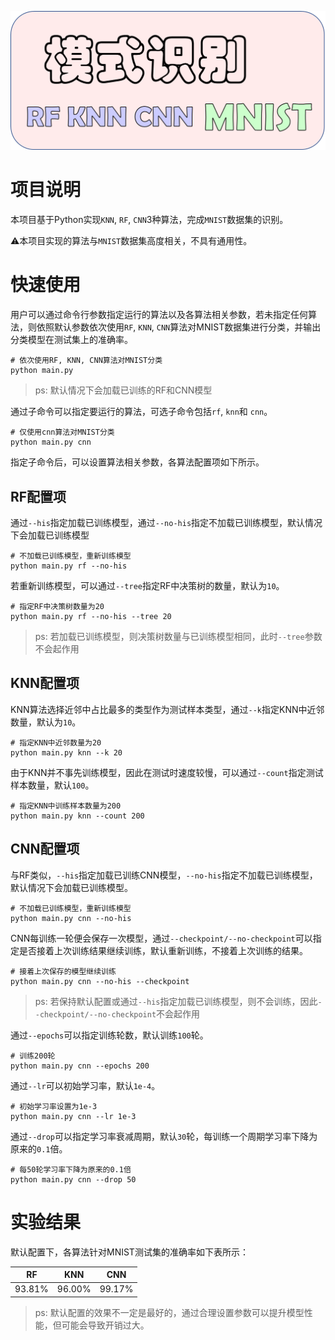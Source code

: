 ![模式识别.png](./logo.png)


# 项目说明

本项目基于Python实现`KNN`, `RF`, `CNN`3种算法，完成`MNIST`数据集的识别。

⚠️本项目实现的算法与`MNIST`数据集高度相关，不具有通用性。

# 快速使用

用户可以通过命令行参数指定运行的算法以及各算法相关参数，若未指定任何算法，则依照默认参数依次使用`RF`, `KNN`, `CNN`算法对MNIST数据集进行分类，并输出分类模型在测试集上的准确率。

    # 依次使用RF, KNN, CNN算法对MNIST分类
    python main.py

> ps: 默认情况下会加载已训练的RF和CNN模型

通过子命令可以指定要运行的算法，可选子命令包括`rf`, `knn`和 `cnn`。

    # 仅使用cnn算法对MNIST分类
    python main.py cnn

指定子命令后，可以设置算法相关参数，各算法配置项如下所示。

## RF配置项

通过`--his`指定加载已训练模型，通过`--no-his`指定不加载已训练模型，默认情况下会加载已训练模型

    # 不加载已训练模型，重新训练模型
    python main.py rf --no-his

若重新训练模型，可以通过`--tree`指定RF中决策树的数量，默认为`10`。

    # 指定RF中决策树数量为20
    python main.py rf --no-his --tree 20

> ps: 若加载已训练模型，则决策树数量与已训练模型相同，此时`--tree`参数不会起作用

## KNN配置项

KNN算法选择近邻中占比最多的类型作为测试样本类型，通过`--k`指定KNN中近邻数量，默认为`10`。

    # 指定KNN中近邻数量为20
    python main.py knn --k 20

由于KNN并不事先训练模型，因此在测试时速度较慢，可以通过`--count`指定测试样本数量，默认`100`。

    # 指定KNN中训练样本数量为200
    python main.py knn --count 200

## CNN配置项

与RF类似，`--his`指定加载已训练CNN模型，`--no-his`指定不加载已训练模型，默认情况下会加载已训练模型。

    # 不加载已训练模型，重新训练模型
    python main.py cnn --no-his

CNN每训练一轮便会保存一次模型，通过`--checkpoint/--no-checkpoint`可以指定是否接着上次训练结果继续训练，默认重新训练，不接着上次训练的结果。

    # 接着上次保存的模型继续训练
    python main.py cnn --no-his --checkpoint

> ps: 若保持默认配置或通过`--his`指定加载已训练模型，则不会训练，因此`--checkpoint/--no-checkpoint`不会起作用

通过`--epochs`可以指定训练轮数，默认训练`100`轮。

    # 训练200轮
    python main.py cnn --epochs 200

通过`--lr`可以初始学习率，默认`1e-4`。

    # 初始学习率设置为1e-3
    python main.py cnn --lr 1e-3

通过`--drop`可以指定学习率衰减周期，默认`30`轮，每训练一个周期学习率下降为原来的`0.1`倍。

    # 每50轮学习率下降为原来的0.1倍
    python main.py cnn --drop 50

# 实验结果

默认配置下，各算法针对MNIST测试集的准确率如下表所示：

| RF     | KNN    | CNN    |
| ------ | ------ | ------ |
| 93.81% | 96.00% | 99.17% |

> ps: 默认配置的效果不一定是最好的，通过合理设置参数可以提升模型性能，但可能会导致开销过大。

